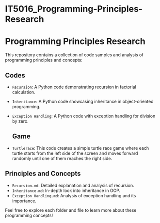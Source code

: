 # IT5016_Programming-Principles-Research

# Programming Principles Research

This repository contains a collection of code samples and analysis of programming principles and concepts:

## Codes
- `Recursion`: A Python code demonstrating recursion in factorial calculation.
- `Inheritance`: A Python code showcasing inheritance in object-oriented programming.
- `Exception Handling`: A Python code with exception handling for division by zero.

  ## Game
- `Turtlerace`: This code creates a simple turtle race game where each turtle starts from the left side of the screen and moves forward randomly until one of them reaches the right side.


## Principles and Concepts
- `Recursion.md`: Detailed explanation and analysis of recursion.
- `Inheritance.md`: In-depth look into inheritance in OOP.
- `Exception_Handling.md`: Analysis of exception handling and its importance.

Feel free to explore each folder and file to learn more about these programming concepts!
